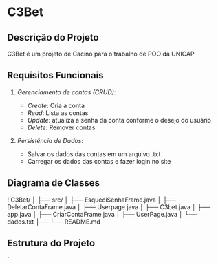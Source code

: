 # C3Bet

## Descrição do Projeto

C3Bet é um projeto de Cacino para o trabalho de POO da UNICAP

## Requisitos Funcionais

1. *Gerenciamento de contas (CRUD)*:
    - *Create*: Cria a conta
    - *Read*: Lista as contas
    - *Update*: atualiza a senha da conta conforme o desejo do usuário
    - *Delete*: Remover contas



3. *Persistência de Dados*:
    - Salvar os dados das contas em um arquivo .txt
    - Carregar os dados das contas e fazer login no site
## Diagrama de Classes
!
C3Bet/
│
├── src/
│   ├── EsqueciSenhaFrame.java
│   ├── DeletarContaFrame.java
│   ├── Userpage.java
│   ├── C3bet.java
│   ├── app.java
│   ├── CriarContaFrame.java
│   ├── UserPage.java
│   └── dados.txt
├──
└── README.md 

## Estrutura do Projeto

`